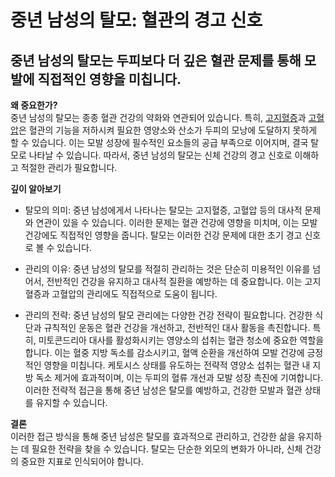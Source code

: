 
# 중년 남성의 탈모: 혈관의 경고 신호

## 중년 남성의 탈모는 두피보다 더 깊은 혈관 문제를 통해 모발에 직접적인 영향을 미칩니다.

**왜 중요한가?**    
중년 남성의 탈모는 종종 혈관 건강의 약화와 연관되어 있습니다. 특히, [고지혈증](/m04/m0401/m040106/m04010603)과 [고혈압](/m04/m0401/m040106/m04010602)은 혈관의 기능을 저하시켜 필요한 영양소와 산소가 두피의 모낭에 도달하지 못하게 할 수 있습니다. 이는 모발 성장에 필수적인 요소들의 공급 부족으로 이어지며, 결국 탈모로 나타날 수 있습니다. 따라서, 중년 남성의 탈모는 신체 건강의 경고 신호로 이해하고 적절한 관리가 필요합니다. 

**깊이 알아보기**

- 탈모의 의미: 중년 남성에게서 나타나는 탈모는 고지혈증, 고혈압 등의 대사적 문제와 연관이 있을 수 있습니다. 이러한 문제는 혈관 건강에 영향을 미치며, 이는 모발 건강에도 직접적인 영향을 줍니다. 탈모는 이러한 건강 문제에 대한 초기 경고 신호로 볼 수 있습니다. 

- 관리의 이유: 중년 남성의 탈모를 적절히 관리하는 것은 단순히 미용적인 이유를 넘어서, 전반적인 건강을 유지하고 대사적 질환을 예방하는 데 중요합니다. 이는 고지혈증과 고혈압의 관리에도 직접적으로 도움이 됩니다. 

- 관리의 전략: 중년 남성의 탈모 관리에는 다양한 건강 전략이 필요합니다. 건강한 식단과 규칙적인 운동은 혈관 건강을 개선하고, 전반적인 대사 활동을 촉진합니다. 특히, 미토콘드리아 대사를 활성화시키는 영양소의 섭취는 혈관 청소에 중요한 역할을 합니다. 
이는 혈중 지방 독소를 감소시키고, 혈액 순환을 개선하여 모발 건강에 긍정적인 영향을 미칩니다. 케토시스 상태를 유도하는 전략적 영양소 섭취는 혈관 내 지방 독소 제거에 효과적이며, 이는 두피의 혈류 개선과 모발 성장 촉진에 기여합니다. 이러한 전략적 접근을 통해 중년 남성은 탈모를 예방하고, 건강한 모발과 혈관 상태를 유지할 수 있습니다. 

**결론**   
이러한 접근 방식을 통해 중년 남성은 탈모를 효과적으로 관리하고, 건강한 삶을 유지하는 데 필요한 전략을 찾을 수 있습니다. 탈모는 단순한 외모의 변화가 아니라, 신체 건강의 중요한 지표로 인식되어야 합니다.
<!--stackedit_data:
eyJoaXN0b3J5IjpbMzA3NTI2MzI5LDgyMTc0Mzc4NF19
-->